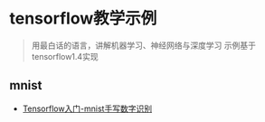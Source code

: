 # tensorflow教学示例

> 用最白话的语言，讲解机器学习、神经网络与深度学习
> 示例基于tensorflow1.4实现

## mnist
- [Tensorflow入门-mnist手写数字识别](http://imtuzi.com/post/tensorflow-mnist-simplest.html)



